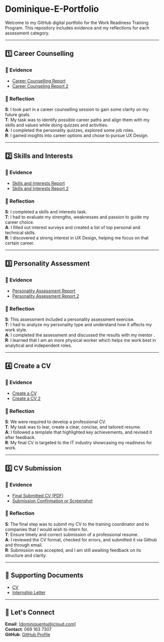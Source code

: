 # Dominique-E-Portfolio

Welcome to my GitHub digital portfolio for the Work Readiness Training Program. This repository includes evidence and my reflections for each assessment category.

---

## 1️⃣ Career Counselling

### 📂 Evidence
- [Career Counselling Report](https://github.com/dominique2204/Dominique-E-Portfolio/blob/f697b1a46a7454f8cae470e510a3405e808c734c/Career%20Counseling.jpg) 
- [Career Counseling Report 2](https://github.com/dominique2204/Dominique-E-Portfolio/blob/884b96d63c77e4cebaddb227af74ad8d2a574265/Career%20Development%202.jpg)

### 🧠 Reflection 

**S**: I took part in a career counselling session to gain some clarity on my future goals.  
**T**: My task was to identify possible career paths and align them with my skills and values while doing quizzes and activities.  
**A**: I completed the personality quizzes, explored some job roles.  
**R**: I gained insights into career options and chose to pursue UX Design.

---

## 2️⃣ Skills and Interests

### 📂 Evidence
- [Skills and Interests Report](https://github.com/dominique2204/Dominique-E-Portfolio/blob/c01e10e53f7024749864c5e81d6e3be5c799f83d/Skills%20and%20Interest.jpg)
- [Skills and Interests Report 2 ](https://github.com/dominique2204/Dominique-E-Portfolio/blob/7e71171874c34cb9699f84a43a1f0927724881c0/Skills%20and%20Interest%202.jpg)

### 🧠 Reflection 

**S**: I completed a skills and interests task.  
**T**: I had to evaluate my strengths, weaknesses and passion to guide my career choice.  
**A**: I filled out interest surveys and created a list of top personal and technical skills.  
**R**: I discovered a strong interest in UX Design, helping me focus on that certain career.

---

## 3️⃣ Personality Assessment

### 📂 Evidence
- [Personality Assessment Report ](https://github.com/dominique2204/Dominique-E-Portfolio/blob/03ae40d80c39809e4f56a2e39a92ed88be3c1209/Personality%20Assessment.jpg)
- [Personality Assessment Report 2](https://github.com/dominique2204/Dominique-E-Portfolio/blob/c13eab4082ac1b44f98464be1493ce812e50320b/Personality%20Assesment.jpg)

### 🧠 Reflection 

**S**: This assessment included  a personality assessment exercise.  
**T**: I had to analyze my personality type and understand how it affects my work style.  
**A**: I completed the assessment and discussed the results with my mentor .  
**R**: I learned that I am an more physical worker which helps me work best in analytical and independent roles.

---

## 4️⃣ Create a CV

### 📂 Evidence
- [Create a CV](https://github.com/dominique2204/Dominique-E-Portfolio/blob/73f58669e27d07ab8eba5f8d23a1e2f801c41a21/Create%20a%20CV.jpg)
- [Create a CV 2](https://github.com/dominique2204/Dominique-E-Portfolio/blob/a2b90458ceb560ea9d3fe7fa6247220146975fed/Create%20a%20CV%202.jpg)

### 🧠 Reflection 

**S**: We were required to develop a professional CV.  
**T**: My task was to lear, create a clear, concise, and tailored resume.  
**A**: I followed a template that highlighted key achievements, and revised it after feedback.  
**R**: My final CV is targeted to the IT industry showcasing my readiness for work.

---

## 5️⃣ CV Submission

### 📂 Evidence
- [Final Submitted CV (PDF)](https://github.com/dominique2204/Dominique-E-Portfolio/blob/a83a61700493b86c2cd8a00230ecec67267cb2d7/Resume%20of%20Dominique%20Ntuli.pdf)
- [Submission Confirmation or Screenshot](https://github.com/dominique2204/Dominique-E-Portfolio/blob/89f5c1ba1091bbc8ad2dfeb63197c02b4b2e9785/IMG_4595.jpeg)

### 🧠 Reflection 

**S**: The final step was to submit my CV to the training coordinator and to companies that I would wish to intern for.  
**T**: Ensure timely and correct submission of a professional resume.  
**A**: I reviewed the CV format, checked for errors, and submitted it via Github and through email.  
**R**: Submission was accepted, and I am still awaiting feedback on its structure and clarity.

---

## 📎 Supporting Documents

- [CV](https://github.com/dominique2204/Dominique-E-Portfolio/blob/a83a61700493b86c2cd8a00230ecec67267cb2d7/Resume%20of%20Dominique%20Ntuli.pdf)
- [Internship Letter](https://github.com/dominique2204/Dominique-E-Portfolio/blob/3e8f8f8d9f12310c5a8467671590bc45b43ccdb5/Multimedia%20Applications%20letters-12.pdf)

---

## 🔗 Let's Connect

**Email**: [dominiquentu@icloud.com]  
**Contact**: 069 163 7307  
**GitHub**: [GitHub Profile](#)

